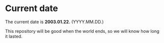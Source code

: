 # Current date

The current date is **2003.01.22.** (YYYY.MM.DD.)

This repository will be good when the world ends, so we will know how long it lasted.
